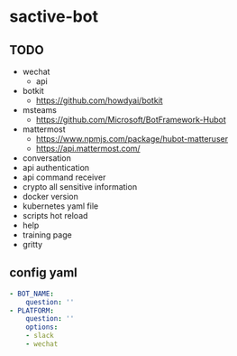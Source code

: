 # sactive-bot

## TODO
- wechat
  - api
- botkit
  - https://github.com/howdyai/botkit
- msteams
  - https://github.com/Microsoft/BotFramework-Hubot
- mattermost
  - https://www.npmjs.com/package/hubot-matteruser
  - https://api.mattermost.com/
- conversation
- api authentication
- api command receiver
- crypto all sensitive information
- docker version
- kubernetes yaml file
- scripts hot reload
- help
- training page
- gritty
## config yaml
```yml
- BOT_NAME:
    question: ''
- PLATFORM:
    question: ''
    options:
    - slack
    - wechat
```